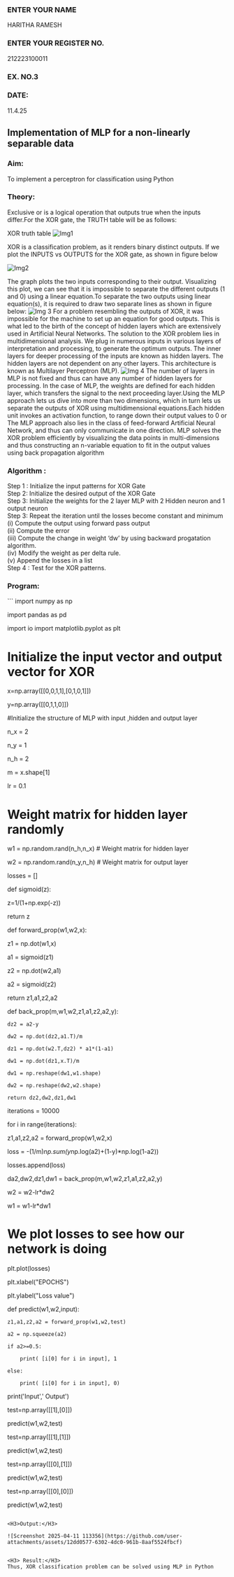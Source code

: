 <H3>ENTER YOUR NAME</H3> HARITHA RAMESH
<H3>ENTER YOUR REGISTER NO.</H3> 212223100011
<H3>EX. NO.3</H3>
<H3>DATE:</H3> 11.4.25
<H2 aligh = center> Implementation of MLP for a non-linearly separable data</H2>
<h3>Aim:</h3>
To implement a perceptron for classification using Python
<H3>Theory:</H3>
Exclusive or is a logical operation that outputs true when the inputs differ.For the XOR gate, the TRUTH table will be as follows:

XOR truth table
![Img1](https://user-images.githubusercontent.com/112920679/195774720-35c2ed9d-d484-4485-b608-d809931a28f5.gif)

XOR is a classification problem, as it renders binary distinct outputs. If we plot the INPUTS vs OUTPUTS for the XOR gate, as shown in figure below

![Img2](https://user-images.githubusercontent.com/112920679/195774898-b0c5886b-3d58-4377-b52f-73148a3fe54d.gif)

The graph plots the two inputs corresponding to their output. Visualizing this plot, we can see that it is impossible to separate the different outputs (1 and 0) using a linear equation.To separate the two outputs using linear equation(s), it is required to draw two separate lines as shown in figure below:
![Img 3](https://user-images.githubusercontent.com/112920679/195775012-74683270-561b-4a3a-ac62-cf5ddfcf49ca.gif)
For a problem resembling the outputs of XOR, it was impossible for the machine to set up an equation for good outputs. This is what led to the birth of the concept of hidden layers which are extensively used in Artificial Neural Networks. The solution to the XOR problem lies in multidimensional analysis. We plug in numerous inputs in various layers of interpretation and processing, to generate the optimum outputs.
The inner layers for deeper processing of the inputs are known as hidden layers. The hidden layers are not dependent on any other layers. This architecture is known as Multilayer Perceptron (MLP).
![Img 4](https://user-images.githubusercontent.com/112920679/195775183-1f64fe3d-a60e-4998-b4f5-abce9534689d.gif)
The number of layers in MLP is not fixed and thus can have any number of hidden layers for processing. In the case of MLP, the weights are defined for each hidden layer, which transfers the signal to the next proceeding layer.Using the MLP approach lets us dive into more than two dimensions, which in turn lets us separate the outputs of XOR using multidimensional equations.Each hidden unit invokes an activation function, to range down their output values to 0 or The MLP approach also lies in the class of feed-forward Artificial Neural Network, and thus can only communicate in one direction. MLP solves the XOR problem efficiently by visualizing the data points in multi-dimensions and thus constructing an n-variable equation to fit in the output values using back propagation algorithm

<h3>Algorithm :</H3>

Step 1 : Initialize the input patterns for XOR Gate<BR>
Step 2: Initialize the desired output of the XOR Gate<BR>
Step 3: Initialize the weights for the 2 layer MLP with 2 Hidden neuron  and 1 output neuron<BR>
Step 3: Repeat the  iteration  until the losses become constant and  minimum<BR>
    (i)  Compute the output using forward pass output<BR>
    (ii) Compute the error<BR>
	(iii) Compute the change in weight ‘dw’ by using backward progatation algorithm. <BR>
    (iv) Modify the weight as per delta rule.<BR>
    (v)  Append the losses in a list <BR>
Step 4 : Test for the XOR patterns.

<H3>Program:</H3>
```
import numpy as np

import pandas as pd

import io
import matplotlib.pyplot as plt

# Initialize the input vector and output vector for XOR

x=np.array([[0,0,1,1],[0,1,0,1]])

y=np.array([[0,1,1,0]])

#Initialize the structure of  MLP with input ,hidden  and output layer

n_x = 2

n_y = 1

n_h = 2

m = x.shape[1]

lr = 0.1 

# Weight matrix for hidden layer randomly

w1 = np.random.rand(n_h,n_x)   # Weight matrix for hidden layer

w2 = np.random.rand(n_y,n_h)  # Weight matrix for output layer

losses = []

def sigmoid(z):

  z=1/(1+np.exp(-z))
  
  return z
  
def forward_prop(w1,w2,x):

  z1 = np.dot(w1,x)
  
  a1 = sigmoid(z1)
  
  z2 = np.dot(w2,a1)
  
  a2 = sigmoid(z2)
  
  return z1,a1,z2,a2
  
def back_prop(m,w1,w2,z1,a1,z2,a2,y):

    dz2 = a2-y
    
    dw2 = np.dot(dz2,a1.T)/m
    
    dz1 = np.dot(w2.T,dz2) * a1*(1-a1)
    
    dw1 = np.dot(dz1,x.T)/m
    
    dw1 = np.reshape(dw1,w1.shape)
    
    dw2 = np.reshape(dw2,w2.shape)
    
    return dz2,dw2,dz1,dw1
    
iterations = 10000

for i in range(iterations):

  z1,a1,z2,a2 = forward_prop(w1,w2,x)
  
  loss = -(1/m)*np.sum(y*np.log(a2)+(1-y)*np.log(1-a2))
  
  losses.append(loss)
  
  da2,dw2,dz1,dw1 = back_prop(m,w1,w2,z1,a1,z2,a2,y)
  
  w2 = w2-lr*dw2
  
  w1 = w1-lr*dw1
  
# We plot losses to see how our network is doing

plt.plot(losses)

plt.xlabel("EPOCHS")

plt.ylabel("Loss value")

def predict(w1,w2,input):

    z1,a1,z2,a2 = forward_prop(w1,w2,test)
    
    a2 = np.squeeze(a2)
    
    if a2>=0.5:
    
        print( [i[0] for i in input], 1
	
    else:
    
        print( [i[0] for i in input], 0)
	
print('Input',' Output')

test=np.array([[1],[0]])

predict(w1,w2,test)

test=np.array([[1],[1]])

predict(w1,w2,test)

test=np.array([[0],[1]])

predict(w1,w2,test)

test=np.array([[0],[0]])

predict(w1,w2,test)

```

<H3>Output:</H3>

![Screenshot 2025-04-11 113356](https://github.com/user-attachments/assets/12dd0577-6302-4dc0-961b-8aaf5524fbcf)


<H3> Result:</H3>
Thus, XOR classification problem can be solved using MLP in Python 
